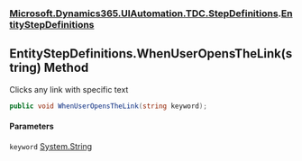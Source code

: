 ### [Microsoft.Dynamics365.UIAutomation.TDC.StepDefinitions](Microsoft.Dynamics365.UIAutomation.TDC.StepDefinitions.md 'Microsoft.Dynamics365.UIAutomation.TDC.StepDefinitions').[EntityStepDefinitions](EntityStepDefinitions.md 'Microsoft.Dynamics365.UIAutomation.TDC.StepDefinitions.EntityStepDefinitions')

## EntityStepDefinitions.WhenUserOpensTheLink(string) Method

Clicks any link with specific text

```csharp
public void WhenUserOpensTheLink(string keyword);
```
#### Parameters

<a name='Microsoft.Dynamics365.UIAutomation.TDC.StepDefinitions.EntityStepDefinitions.WhenUserOpensTheLink(string).keyword'></a>

`keyword` [System.String](https://docs.microsoft.com/en-us/dotnet/api/System.String 'System.String')